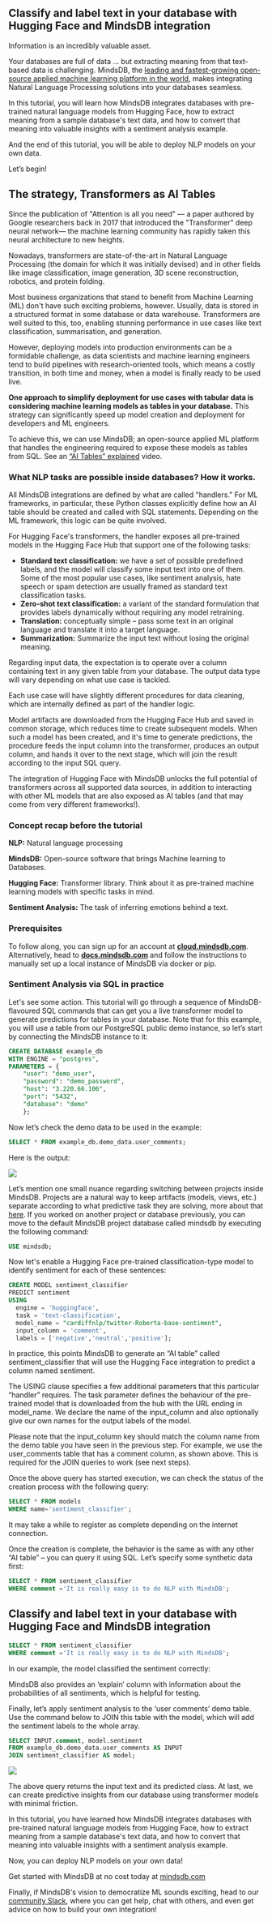 ## Classify and label text in your database with Hugging Face and MindsDB integration

Information is an incredibly valuable asset. 

Your databases are full of data … but extracting meaning from that text-based data is challenging. MindsDB, the [leading and fastest-growing open-source applied machine learning platform in the world](https://mindsdb.com/newsroom/mindsdb-now-the-leading-and-fastest-growing-applied-ml-platform-in-the-world-announces-over-70-data-integrations), makes integrating Natural Language Processing solutions into your databases seamless.

In this tutorial, you will learn how MindsDB integrates databases with pre-trained natural language models from Hugging Face, how to extract meaning from a sample database's text data, and how to convert that meaning into valuable insights with a sentiment analysis example. 

And the end of this tutorial, you will be able to deploy NLP models on your own data.

Let’s begin!

## The strategy, Transformers as AI Tables

Since the publication of "Attention is all you need" — a paper authored by Google researchers back in 2017 that introduced the "Transformer" deep neural network— the machine learning community has rapidly taken this neural architecture to new heights.

Nowadays, transformers are state-of-the-art in Natural Language Processing (the domain for which it was initially devised) and in other fields like image classification, image generation, 3D scene reconstruction, robotics, and protein folding.

Most business organizations that stand to benefit from Machine Learning (ML) don't have such exciting problems, however. Usually, data is stored in a structured format in some database or data warehouse. Transformers are well suited to this, too, enabling stunning performance in use cases like text classification, summarisation, and generation.

However, deploying models into production environments can be a formidable challenge, as data scientists and machine learning engineers tend to build pipelines with research-oriented tools, which means a costly transition, in both time and money, when a model is finally ready to be used live.

**One approach to simplify deployment for use cases with tabular data is considering machine learning models as tables in your database.** This strategy can significantly speed up model creation and deployment for developers and ML engineers. 

To achieve this, we can use MindsDB; an open-source applied ML platform that handles the engineering required to expose these models as tables from SQL. See an [“AI Tables” explained](https://www.youtube.com/watch?v=tnB4Y9T1E2k) video.

### What NLP tasks are possible inside databases? How it works.

All MindsDB integrations are defined by what are called "handlers." For ML frameworks, in particular, these Python classes explicitly define how an AI table should be created and called with SQL statements. Depending on the ML framework, this logic can be quite involved.

For Hugging Face's transformers, the handler exposes all pre-trained models in the Hugging Face Hub that support one of the following tasks:

*   **Standard text classification:** we have a set of possible predefined labels, and the model will classify some input text into one of them. Some of the most popular use cases, like sentiment analysis, hate speech or spam detection are usually framed as standard text classification tasks.
*   **Zero-shot text classification:** a variant of the standard formulation that provides labels dynamically without requiring any model retraining.
*   **Translation:** conceptually simple – pass some text in an original language and translate it into a target language.
*   **Summarization:** Summarize the input text without losing the original meaning.

Regarding input data, the expectation is to operate over a column containing text in any given table from your database. The output data type will vary depending on what use case is tackled.

Each use case will have slightly different procedures for data cleaning, which are internally defined as part of the handler logic.

Model artifacts are downloaded from the Hugging Face Hub and saved in common storage, which reduces time to create subsequent models. When such a model has been created, and it's time to generate predictions, the procedure feeds the input column into the transformer, produces an output column, and hands it over to the next stage, which will join the result according to the input SQL query.

The integration of Hugging Face with MindsDB unlocks the full potential of transformers across all supported data sources, in addition to interacting with other ML models that are also exposed as AI tables (and that may come from very different frameworks!).

### Concept recap before the tutorial

**NLP:** Natural language processing

**MindsDB:** Open-source software that brings Machine learning to Databases.

**Hugging Face:** Transformer library. Think about it as pre-trained machine learning models with specific tasks in mind.

**Sentiment Analysis:** The task of inferring emotions behind a text.

### Prerequisites

To follow along, you can sign up for an account at [**cloud.mindsdb.com**](https://cloud.mindsdb.com/register/huggingface). Alternatively, head to [**docs.mindsdb.com**](https://docs.mindsdb.com/) and follow the instructions to manually set up a local instance of MindsDB via docker or pip.

### Sentiment Analysis via SQL in practice

Let's see some action. This tutorial will go through a sequence of MindsDB-flavoured SQL commands that can get you a live transformer model to generate predictions for tables in your database. Note that for this example, you will use a table from our PostgreSQL public demo instance, so let’s start by connecting the MindsDB instance to it:  

```sql
CREATE DATABASE example_db
WITH ENGINE = "postgres",
PARAMETERS = {
    "user": "demo_user",
    "password": "demo_password",
    "host": "3.220.66.106",
    "port": "5432",
    "database": "demo"
    };
```

Now let’s check the demo data to be used in the example:

```sql
SELECT * FROM example_db.demo_data.user_comments;
```

Here is the output:

![](https://uploads-ssl.webflow.com/62e7d0b2c6d9597d811016ba/63936d2393ab7585692c83d1_the%20output.png)

Let’s mention one small nuance regarding switching between projects inside MindsDB. Projects are a natural way to keep artifacts (models, views, etc.) separate according to what predictive task they are solving, more about that [here](https://docs.mindsdb.com/). If you worked on another project or database previously, you can move to the default MindsDB project database called mindsdb by executing the following command: 

```sql
USE mindsdb;
```

Now let's enable a Hugging Face pre-trained classification-type model to identify sentiment for each of these sentences: 

```sql
CREATE MODEL sentiment_classifier
PREDICT sentiment
USING
  engine = 'huggingface',
  task = 'text-classification',
  model_name = "cardiffnlp/twitter-Roberta-base-sentiment",
  input_column = 'comment',
  labels = ['negative','neutral','positive'];
```

  
In practice, this points MindsDB to generate an “AI table” called sentiment\_classifier that will use the Hugging Face integration to predict a column named sentiment.

The USING clause specifies a few additional parameters that this particular “handler” requires. The task parameter defines the behaviour of the pre-trained model that is downloaded from the hub with the URL ending in model\_name. We declare the name of the input\_column and also optionally give our own names for the output labels of the model.

Please note that the input\_column key should match the column name from the demo table you have seen in the previous step. For example, we use the user\_comments table that has a comment column, as shown above. This is required for the JOIN queries to work (see next steps).

Once the above query has started execution, we can check the status of the creation process with the following query:

```sql
SELECT * FROM models
WHERE name='sentiment_classifier';
```

It may take a while to register as complete depending on the internet connection.

Once the creation is complete, the behavior is the same as with any other “AI table” – you can query it using SQL. Let’s specify some synthetic data first:

```sql
SELECT * FROM sentiment_classifier
WHERE comment ='It is really easy is to do NLP with MindsDB';
```
## Classify and label text in your database with Hugging Face and MindsDB integration

```sql
SELECT * FROM sentiment_classifier
WHERE comment ='It is really easy is to do NLP with MindsDB';
```

In our example, the model classified the sentiment correctly:

MindsDB also provides an ‘explain’ column with information about the probabilities of all sentiments, which is helpful for testing.

Finally, let’s apply sentiment analysis to the ‘user comments’ demo table. Use the command below to JOIN this table with the model, which will add the sentiment labels to the whole array.  

```sql
SELECT INPUT.comment, model.sentiment
FROM example_db.demo_data.user_comments AS INPUT
JOIN sentiment_classifier AS model;
```

![](https://uploads-ssl.webflow.com/62e7d0b2c6d9597d811016ba/63937f0bf0ae8e245bb5fafb_unnamed%20(4).png)

  
The above query returns the input text and its predicted class. At last, we can create predictive insights from our database using transformer models with minimal friction.

In this tutorial, you have learned how MindsDB integrates databases with pre-trained natural language models from Hugging Face, how to extract meaning from a sample database's text data, and how to convert that meaning into valuable insights with a sentiment analysis example. 

Now, you can deploy NLP models on your own data!

Get started with MindsDB at no cost today at [mindsdb.com](https://cloud.mindsdb.com/register/huggingface)   

Finally, if MindsDB's vision to democratize ML sounds exciting, head to our [community Slack](https://mindsdb.com/joincommunity), where you can get help, chat with others, and even get advice on how to build your own integration!